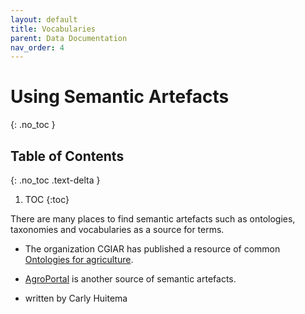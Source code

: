 ```yaml
---
layout: default
title: Vocabularies
parent: Data Documentation
nav_order: 4
---
```


# Using Semantic Artefacts
{: .no_toc }

## Table of Contents
{: .no_toc .text-delta }

1. TOC
{:toc}

There are many places to find semantic artefacts such as ontologies, taxonomies and vocabularies as a source for terms.

- The organization CGIAR has published a resource of common [Ontologies for agriculture](https://bigdata.cgiar.org/ontologies-for-agriculture/).
- [AgroPortal](https://agroportal.lirmm.fr/) is another source of semantic artefacts.


- written by Carly Huitema